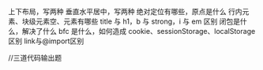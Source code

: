 上下布局，写两种
垂直水平居中，写两种
绝对定位有哪些，原点是什么
行内元素、块级元素空、元素有哪些
title 与 h1，b 与 strong，i 与 em 区别
闭包是什么，解决了什么
bfc 是什么，如何造成
cookie、sessionStorage、localStorage 区别
link与@import区别

//三道代码输出题

